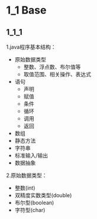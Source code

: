 # 1_1 Base

## 1_1_1 
1.java程序基本结构：
* 原始数据类型
  * 整数、浮点数、布尔值等
  * 取值范围、相关操作、表达式
* 语句
  * 声明
  * 赋值
  * 条件
  * 循环
  * 调用
  * 返回
* 数组
* 静态方法
* 字符串
* 标准输入/输出
* 数据抽象

2.原始数据类型：
* 整数(int)
* 双精度实数类型(double)
* 布尔型(boolean)
* 字符型(char)
